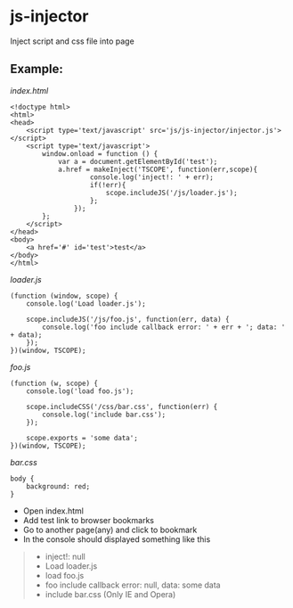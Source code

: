 js-injector
===========
Inject script and css file into page


Example:
-------
_index.html_

	
	<!doctype html>
	<html>
	<head>
		<script type='text/javascript' src='js/js-injector/injector.js'></script>
		<script type='text/javascript'>
			window.onload = function () {
				var a = document.getElementById('test');
				a.href = makeInject('TSCOPE', function(err,scope){
						console.log('inject!: ' + err);
						if(!err){
							scope.includeJS('/js/loader.js');
						};
					});
			};
		</script>
	</head>
	<body>
		<a href='#' id='test'>test</a>
	</body>
	</html>
	


_loader.js_

	
	(function (window, scope) {
		console.log('Load loader.js');
	
		scope.includeJS('/js/foo.js', function(err, data) {
			console.log('foo include callback error: ' + err + '; data: ' + data);
		});
	})(window, TSCOPE);
	


_foo.js_

	
	(function (w, scope) {
		console.log('load foo.js');
		
		scope.includeCSS('/css/bar.css', function(err) {
			console.log('include bar.css');
		});
		
		scope.exports = 'some data';
	})(window, TSCOPE);
	
	

_bar.css_

	
	body {
		background: red;
	}
	

* Open index.html
* Add test link to browser bookmarks
* Go to another page(any) and click to bookmark
* In the console should displayed something like this

>* inject!: null
>* Load loader.js
>* load foo.js
>* foo include callback error: null, data: some data
>* include bar.css (Only IE and Opera)
